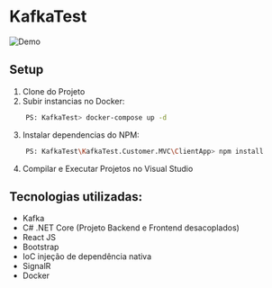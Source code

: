 # KafkaTest

![Demo](https://i.ibb.co/0fTqfq7/Capture.jpg)

## Setup
1. Clone do Projeto
2. Subir instancias no Docker: 
```sh
    PS: KafkaTest> docker-compose up -d
````
3. Instalar dependencias do NPM: 
```sh
    PS: KafkaTest\KafkaTest.Customer.MVC\ClientApp> npm install
````    
4. Compilar e Executar Projetos no Visual Studio



## Tecnologias utilizadas:

- Kafka
- C# .NET Core (Projeto Backend e Frontend desacoplados)
- React JS
- Bootstrap
- IoC injeção de dependência nativa
- SignalR
- Docker
